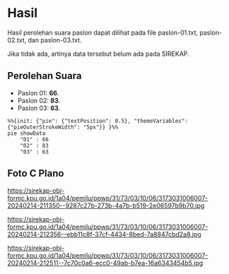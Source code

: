 # Hasil

Hasil perolehan suara paslon dapat dilihat pada file paslon-01.txt, paslon-02.txt, dan paslon-03.txt.

Jika tidak ada, artinya data tersebut belum ada pada SIREKAP.

## Perolehan Suara

 * Paslon 01: **66**.
 * Paslon 02: **83**.
 * Paslon 03: **63**.

```mermaid
%%{init: {"pie": {"textPosition": 0.5}, "themeVariables": {"pieOuterStrokeWidth": "5px"}} }%%
pie showData
    "01" : 66
    "02" : 83
    "03" : 63
```
## Foto C Plano

https://sirekap-obj-formc.kpu.go.id/1a04/pemilu/ppwp/31/73/03/10/06/3173031006007-20240214-211350--9287c27b-273b-4a7b-b519-2e06597b9b70.jpg

https://sirekap-obj-formc.kpu.go.id/1a04/pemilu/ppwp/31/73/03/10/06/3173031006007-20240214-212356--ebb11c8f-37cf-4434-8bed-7a8847cbd2a8.jpg

https://sirekap-obj-formc.kpu.go.id/1a04/pemilu/ppwp/31/73/03/10/06/3173031006007-20240214-212511--7c70c0a6-ecc0-49ab-b7ea-16a6343454b5.jpg
